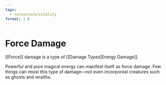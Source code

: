 ```yaml
---
tags:
  - rules/core/vitality
format: 1_0
---
```

# Force Damage

[[Force]] damage is a type of [[Damage Types|Energy Damage]].

Powerful and pure magical energy can manifest itself as force damage. Few things can resist this type of damage—not even incorporeal creatures such as ghosts and wraiths.